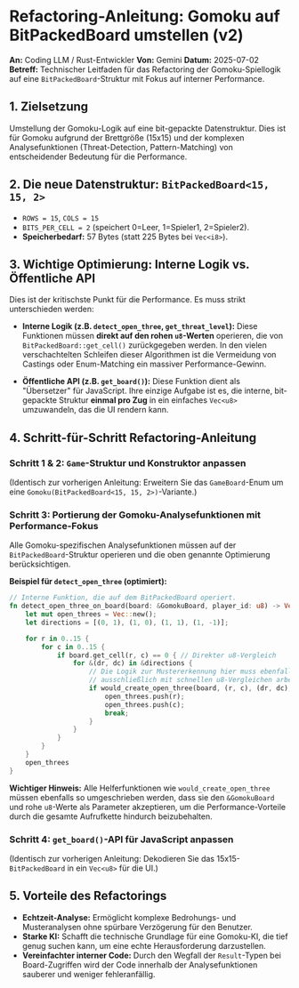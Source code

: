 
# Refactoring-Anleitung: Gomoku auf BitPackedBoard umstellen (v2)

**An:** Coding LLM / Rust-Entwickler
**Von:** Gemini
**Datum:** 2025-07-02
**Betreff:** Technischer Leitfaden für das Refactoring der Gomoku-Spiellogik auf eine `BitPackedBoard`-Struktur mit Fokus auf interner Performance.

## 1. Zielsetzung

Umstellung der Gomoku-Logik auf eine bit-gepackte Datenstruktur. Dies ist für Gomoku aufgrund der Brettgröße (15x15) und der komplexen Analysefunktionen (Threat-Detection, Pattern-Matching) von entscheidender Bedeutung für die Performance.

## 2. Die neue Datenstruktur: `BitPackedBoard<15, 15, 2>`

-   `ROWS = 15`, `COLS = 15`
-   `BITS_PER_CELL = 2` (speichert 0=Leer, 1=Spieler1, 2=Spieler2).
-   **Speicherbedarf:** 57 Bytes (statt 225 Bytes bei `Vec<i8>`).

## 3. Wichtige Optimierung: Interne Logik vs. Öffentliche API

Dies ist der kritischste Punkt für die Performance. Es muss strikt unterschieden werden:

-   **Interne Logik (z.B. `detect_open_three`, `get_threat_level`):** Diese Funktionen müssen **direkt auf den rohen `u8`-Werten** operieren, die von `BitPackedBoard::get_cell()` zurückgegeben werden. In den vielen verschachtelten Schleifen dieser Algorithmen ist die Vermeidung von Castings oder Enum-Matching ein massiver Performance-Gewinn.

-   **Öffentliche API (z.B. `get_board()`):** Diese Funktion dient als "Übersetzer" für JavaScript. Ihre einzige Aufgabe ist es, die interne, bit-gepackte Struktur **einmal pro Zug** in ein einfaches `Vec<u8>` umzuwandeln, das die UI rendern kann.

## 4. Schritt-für-Schritt Refactoring-Anleitung

### Schritt 1 & 2: `Game`-Struktur und Konstruktor anpassen

(Identisch zur vorherigen Anleitung: Erweitern Sie das `GameBoard`-Enum um eine `Gomoku(BitPackedBoard<15, 15, 2>)`-Variante.)

### Schritt 3: Portierung der Gomoku-Analysefunktionen mit Performance-Fokus

Alle Gomoku-spezifischen Analysefunktionen müssen auf der `BitPackedBoard`-Struktur operieren und die oben genannte Optimierung berücksichtigen.

**Beispiel für `detect_open_three` (optimiert):**

```rust
// Interne Funktion, die auf dem BitPackedBoard operiert.
fn detect_open_three_on_board(board: &GomokuBoard, player_id: u8) -> Vec<usize> {
    let mut open_threes = Vec::new();
    let directions = [(0, 1), (1, 0), (1, 1), (1, -1)];

    for r in 0..15 {
        for c in 0..15 {
            if board.get_cell(r, c) == 0 { // Direkter u8-Vergleich
                for &(dr, dc) in &directions {
                    // Die Logik zur Mustererkennung hier muss ebenfalls
                    // ausschließlich mit schnellen u8-Vergleichen arbeiten.
                    if would_create_open_three(board, (r, c), (dr, dc), player_id) {
                        open_threes.push(r);
                        open_threes.push(c);
                        break;
                    }
                }
            }
        }
    }
    open_threes
}
```

**Wichtiger Hinweis:** Alle Helferfunktionen wie `would_create_open_three` müssen ebenfalls so umgeschrieben werden, dass sie den `&GomokuBoard` und rohe `u8`-Werte als Parameter akzeptieren, um die Performance-Vorteile durch die gesamte Aufrufkette hindurch beizubehalten.

### Schritt 4: `get_board()`-API für JavaScript anpassen

(Identisch zur vorherigen Anleitung: Dekodieren Sie das 15x15-`BitPackedBoard` in ein `Vec<u8>` für die UI.)

## 5. Vorteile des Refactorings

-   **Echtzeit-Analyse:** Ermöglicht komplexe Bedrohungs- und Musteranalysen ohne spürbare Verzögerung für den Benutzer.
-   **Starke KI:** Schafft die technische Grundlage für eine Gomoku-KI, die tief genug suchen kann, um eine echte Herausforderung darzustellen.
-   **Vereinfachter interner Code:** Durch den Wegfall der `Result`-Typen bei Board-Zugriffen wird der Code innerhalb der Analysefunktionen sauberer und weniger fehleranfällig.
